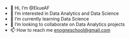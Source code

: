 - 👋 Hi, I’m @EkueAF
- 👀 I’m interested in Data Analytics and Data Science
- 🌱 I’m currently learning Data Science
- 💞️ I’m looking to collaborate on Data Analytics projects
- 📫 How to reach me enogneschool@gmail.com 

<!---
EkueAF/EkueAF is a ✨ special ✨ repository because its `README.md` (this file) appears on your GitHub profile.
You can click the Preview link to take a look at your changes.
--->
